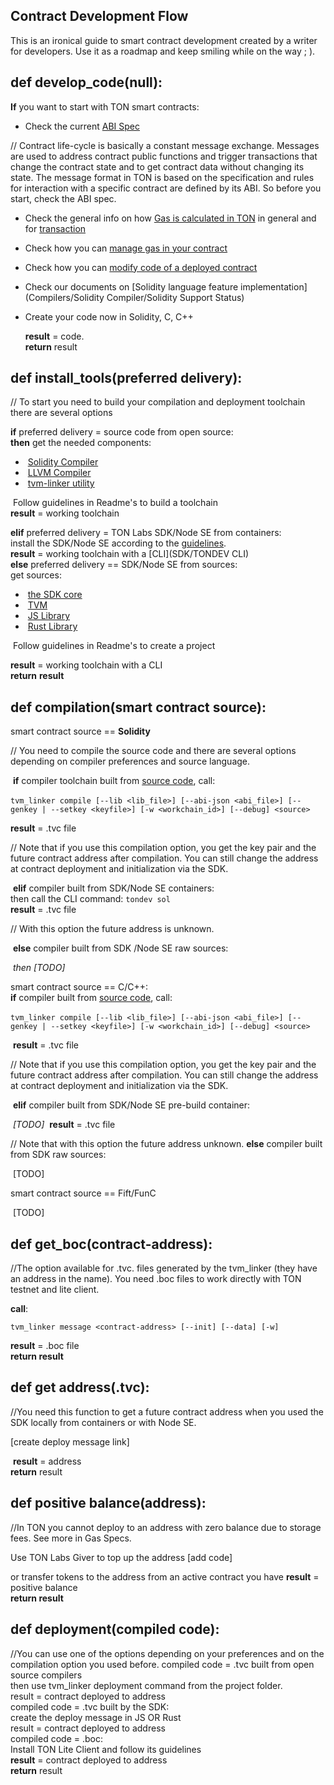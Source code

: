 ## Contract Development Flow



This is an ironical guide to smart contract development created by a writer for developers. Use it as a roadmap and keep smiling while on the way ; ). 

## def develop_code(null):

 **If** you want to start with TON smart contracts:

- Check the current [ABI Spec]()

// Contract life-cycle is basically a constant message exchange. Messages are used to address contract public functions and trigger transactions that change the contract state and to get contract data without changing its state. The message format in TON is based on the specification and rules for interaction with a specific contract are defined by its ABI. So before you start, check the ABI spec.

- Check the general info on how [Gas is calculated in TON]() in general and for [transaction]()
- Check how you can [manage gas in your contract]()
- Check how you can [modify code of a deployed contract]()
- Check our documents on [Solidity language feature implementation](Compilers/Solidity Compiler/Solidity Support Status)
- Create your code now in Solidity, C, C++ 

  **result** = code.</br>**return** result

## def install_tools(preferred delivery):

// To start you need to build your compilation and deployment toolchain there are several options

   **if** preferred delivery = source code from open source:</br>     **then** get the needed components: 

- ​     [Solidity Compiler](https://github.com/tonlabs/TON-Solidity-Compiler)
- ​     [LLVM Compiler]( https://github.com/tonlabs/TON-Compiler)
- ​     [tvm-linker utility](https://github.com/tonlabs/TVM-linker) 

​     Follow guidelines in Readme's to build a toolchain</br>	 **result** = working toolchain

   **elif** preferred delivery = TON Labs SDK/Node SE from containers:</br>    install the SDK/Node SE according to the [guidelines](SDK/Installation).</br>    **result** =  working toolchain with a [CLI](SDK/TONDEV CLI)</br> **else** preferred delivery ==  SDK/Node SE from sources:</br>     get sources:

- ​     [the SDK core]( https://github.com/tonlabs/TON-SDK )
- ​     [TVM]( https://github.com/tonlabs/ton-labs-vm)
- ​     [JS Library]( https://github.com/tonlabs/ton-client-js )
- ​     [Rust Library](https://github.com/tonlabs/ton-client-rs) 

​     Follow guidelines in Readme's to create a project 

   **result** = working toolchain with a CLI </br>**return** **result**

## def compilation(smart contract source):

  smart contract source == **Solidity**

// You need to compile the source code and there are several options depending on compiler preferences and source language.

​    **if** compiler toolchain built from <u>source code</u>, call:

​       `tvm_linker compile [--lib <lib_file>] [--abi-json <abi_file>] [--genkey | --setkey <keyfile>] [-w <workchain_id>] [--debug] <source>`

**result** = .tvc file

 // Note that if you use this compilation option, you get the key pair and the future contract address after compilation. You can still change the address at contract deployment and initialization via the SDK. 

​        **elif**  compiler built from SDK/Node SE containers:</br>           then call the CLI command: `tondev sol`</br>           **result** = .tvc file

// With this option the future address is unknown.

​        **else** compiler built from  SDK /Node SE raw sources:

*​      then [TODO]*

  smart contract source == C/C++:</br>       **if** compiler built from <u>source code</u>, call:

​        `tvm_linker compile [--lib <lib_file>] [--abi-json <abi_file>] [--genkey | --setkey <keyfile>] [-w <workchain_id>] [--debug] <source>`

​	  **result** = .tvc file

 // Note that if you use this compilation option, you get the key pair and the future contract address after compilation. You can still change the address at contract deployment and initialization via the SDK.

​    **elif** compiler built from SDK/Node SE pre-build container:

​    *[TODO]*
*​*            **result** = .tvc file 

// Note that with this option the future address unknown.
            **else** compiler built from SDK raw sources:

​         [TODO]  

smart contract source == Fift/FunC

​    [TODO]

## def get_boc(contract-address):

 //The option available for .tvc. files generated by the tvm_linker (they have an address in the name). You need .boc files to work directly with TON testnet and lite client. 

 **call**:

`
tvm_linker message <contract-address> [--init] [--data] [-w]
`

 **result** = .boc file</br>**return result**

## def get address(.tvc):

//You need this function to get a future contract address when you used the SDK locally from containers or with Node SE.

[create deploy message link]

​    **result** = address</br>  **return** result 

## def positive balance(address):

//In TON you cannot deploy to an address with zero balance due to storage fees. See more in Gas Specs.

   Use TON Labs Giver to top up the address [add code]

 or transfer tokens to the address from an active contract you have
    **result** = positive balance</br>  **return result**

## def deployment(compiled code):

//You can use one of the options depending on your preferences and on the compilation option you used before.
  compiled code = .tvc built from open source compilers</br>
   then use tvm_linker deployment command from the project folder.</br>
   result = contract deployed to address</br>    compiled code = .tvc built by the SDK:</br>
   create the deploy message in JS OR Rust</br>
   result = contract deployed to address</br>
  compiled code = .boc:</br>
    Install TON Lite Client and follow its guidelines</br>  **result** = contract deployed to address</br>
  **return** result



